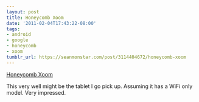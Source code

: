 ```yaml
---
layout: post
title: Honeycomb Xoom
date: '2011-02-04T17:43:22-08:00'
tags:
- android
- google
- honeycomb
- xoom
tumblr_url: https://seanmonstar.com/post/3114404672/honeycomb-xoom
---
```

[Honeycomb Xoom](http://techcrunch.com/2011/02/02/android-honeycomb-ipad/)  

This very well might be the tablet I go pick up. Assuming it has a WiFi only model. Very impressed.

